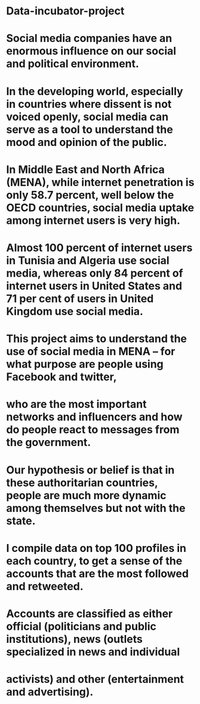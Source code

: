 # Data-incubator-project
# Social media companies have an enormous influence on our social and political environment. 
# In the developing world, especially in countries where dissent is not voiced openly, social media can serve as a tool to understand the mood and opinion of the public. 
# In Middle East and North Africa (MENA), while internet penetration is only 58.7 percent, well below the OECD countries, social media uptake among internet users is very high. 
# Almost 100 percent of internet users in Tunisia and Algeria use social media, whereas only 84 percent of internet users in United States and 71 per cent of users in United Kingdom use social media.
# This project aims to understand the use of social media in MENA – for what purpose are people using Facebook and twitter, 
# who are the most important networks and influencers and how do people react to messages from the government. 
# Our hypothesis or belief is that in these authoritarian countries, people are much more dynamic among themselves but not with the state. 
# I compile data on top 100 profiles in each country, to get a sense of the accounts that are the most followed and retweeted. 
# Accounts are classified as either official (politicians and public institutions), news (outlets specialized in news and individual 
# activists) and other (entertainment and advertising).
